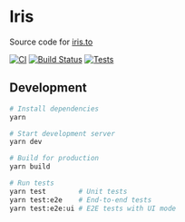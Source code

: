 # Iris

Source code for [iris.to](https://iris.to)

[![CI](https://github.com/irislib/iris-client/actions/workflows/ci.yml/badge.svg)](https://github.com/irislib/iris-client/actions/workflows/ci.yml)
[![Build Status](https://github.com/irislib/iris-client/actions/workflows/ci.yml/badge.svg?branch=main&event=push)](https://github.com/irislib/iris-client/actions/workflows/ci.yml)
[![Tests](https://github.com/irislib/iris-client/actions/workflows/ci.yml/badge.svg?branch=main&event=push&label=tests)](https://github.com/irislib/iris-client/actions/workflows/ci.yml)

## Development

```bash
# Install dependencies
yarn

# Start development server
yarn dev

# Build for production
yarn build

# Run tests
yarn test        # Unit tests
yarn test:e2e    # End-to-end tests
yarn test:e2e:ui # E2E tests with UI mode
```

